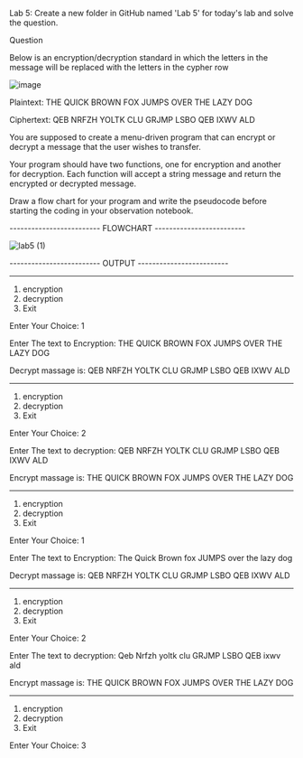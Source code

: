 Lab 5: 
Create a new folder in GitHub named 'Lab 5' for today's lab and solve the question.

Question

Below is an encryption/decryption standard in which the letters in the message will be replaced with the letters in the cypher row

![image](https://user-images.githubusercontent.com/118044162/223026826-d10b6260-b19e-46a2-8320-669cefed1dc3.png)

Plaintext:  THE QUICK BROWN FOX JUMPS OVER THE LAZY DOG

Ciphertext: QEB NRFZH YOLTK CLU GRJMP LSBO QEB IXWV ALD

You are supposed to create a menu-driven program that can encrypt or decrypt a message that the user wishes to transfer.

Your program should have two functions, one for encryption and another for decryption. Each function will accept a string message and return the encrypted or decrypted message.



Draw a flow chart for your program and write the pseudocode before starting the coding in your observation notebook.

------------------------- FLOWCHART -------------------------

![lab5 (1)](https://user-images.githubusercontent.com/118044162/223026774-1654c031-64cb-4a9d-acfe-6f081c9c0daa.jpg)



------------------------- OUTPUT -------------------------

********************************************
1. encryption
2. decryption
3. Exit

Enter Your Choice: 1

Enter The text to Encryption: THE QUICK BROWN FOX JUMPS OVER THE LAZY DOG

 Decrypt massage is: QEB NRFZH YOLTK CLU GRJMP LSBO QEB IXWV ALD

********************************************
1. encryption
2. decryption
3. Exit

Enter Your Choice: 2

Enter The text to decryption: QEB NRFZH YOLTK CLU GRJMP LSBO QEB IXWV ALD

 Encrypt massage is: THE QUICK BROWN FOX JUMPS OVER THE LAZY DOG

********************************************
1. encryption
2. decryption
3. Exit

Enter Your Choice: 1

Enter The text to Encryption: The Quick Brown fox JUMPS over the lazy dog

 Decrypt massage is: QEB NRFZH YOLTK CLU GRJMP LSBO QEB IXWV ALD

********************************************
1. encryption
2. decryption
3. Exit

Enter Your Choice: 2

Enter The text to decryption: Qeb Nrfzh yoltk clu GRJMP LSBO QEB ixwv ald

 Encrypt massage is: THE QUICK BROWN FOX JUMPS OVER THE LAZY DOG

********************************************
1. encryption
2. decryption
3. Exit

Enter Your Choice: 3
